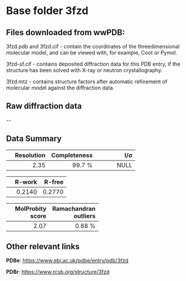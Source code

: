 # Base folder 3fzd

## Files downloaded from wwPDB:

3fzd.pdb and 3fzd.cif - contain the coordinates of the threedimensional molecular model, and can be viewed with, for example, Coot or Pymol.

3fzd-sf.cif - contains deposited diffraction data for this PDB entry, if the structure has been solved with X-ray or neutron crystallography.

3fzd.mtz - contains structure factors after automatic refinement of molecular model against the diffraction data.

## Raw diffraction data

--<br> 

## Data Summary
|   | Resolution | Completeness| I/$\boldsymbol{\sigma}$ |
|---|-------------:|----------------:|--------------:|
|   |2.35|99.7  %|<img width=50/>NULL |

|   | **R-work**| **R-free**   
|---|-------------:|----------------:|           
||0.2140|0.2770|

|   |**MolProbity<br>score**| **Ramachandran<br>outliers** 
|---|-------------:|----------------:|
||2.07|0.68 %|

## Other relevant links 
**PDBe**:  https://www.ebi.ac.uk/pdbe/entry/pdb/3fzd
 
**PDBr**: https://www.rcsb.org/structure/3fzd 


